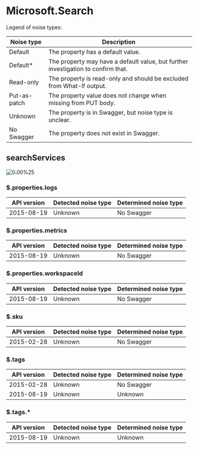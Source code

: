 # Microsoft.Search

Legend of noise types:

| Noise type   | Description                                                                       |
| ------------ | --------------------------------------------------------------------------------- |
| Default      | The property has a default value.                                                 |
| Default*     | The property may have a default value, but further investigation to confirm that. |
| Read-only    | The property is read-only and should be excluded from What-If output.             |
| Put-as-patch | The property value does not change when missing from PUT body.                    |
| Unknown      | The property is in Swagger, but noise type is unclear.                            |
| No Swagger   | The property does not exist in Swagger.                                           |

## searchServices

![0.00%25](https://img.shields.io/badge/0.00%25-%E2%98%86☆☆☆☆☆☆☆☆☆-red)

### \$.properties.logs

| API version | Detected noise type | Determined noise type |
| ----------- | ------------------- | --------------------- |
| 2015-08-19  | Unknown             | No Swagger            |

### \$.properties.metrics

| API version | Detected noise type | Determined noise type |
| ----------- | ------------------- | --------------------- |
| 2015-08-19  | Unknown             | No Swagger            |

### \$.properties.workspaceId

| API version | Detected noise type | Determined noise type |
| ----------- | ------------------- | --------------------- |
| 2015-08-19  | Unknown             | No Swagger            |

### \$.sku

| API version | Detected noise type | Determined noise type |
| ----------- | ------------------- | --------------------- |
| 2015-02-28  | Unknown             | No Swagger            |

### \$.tags

| API version | Detected noise type | Determined noise type |
| ----------- | ------------------- | --------------------- |
| 2015-02-28  | Unknown             | No Swagger            |
| 2015-08-19  | Unknown             | Unknown               |

### \$.tags.*

| API version | Detected noise type | Determined noise type |
| ----------- | ------------------- | --------------------- |
| 2015-08-19  | Unknown             | Unknown               |

